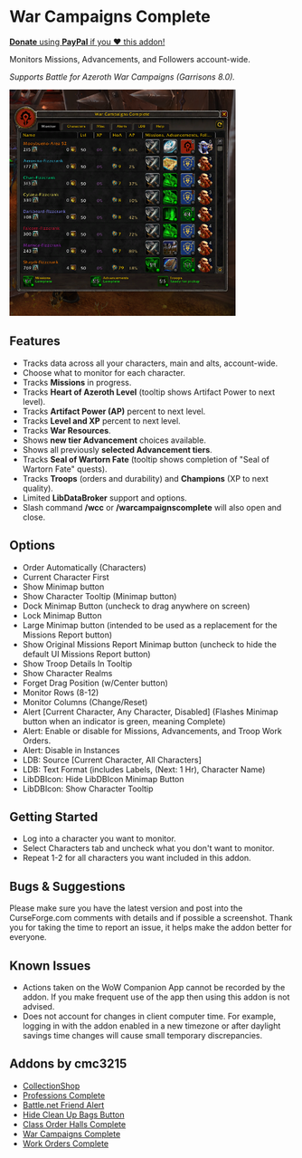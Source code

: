 # War Campaigns Complete

<a href="https://www.paypal.com/cgi-bin/webscr?hosted_button_id=37B3BPALKHXAS&amp;item_name=War+Campaigns+Complete+(from+GitHub)&amp;cmd=_s-xclick">**Donate** using **PayPal** if you ❤ this addon!</a>

Monitors Missions, Advancements, and Followers account-wide.

*Supports Battle for Azeroth War Campaigns (Garrisons 8.0).*

<img alt="Screenshot 1" src="Screenshot1.png" width="400" height="400">

## Features
* Tracks data across all your characters, main and alts, account-wide.
* Choose what to monitor for each character.
* Tracks **Missions** in progress.
* Tracks **Heart of Azeroth Level** (tooltip shows Artifact Power to next level).
* Tracks **Artifact Power (AP)** percent to next level.
* Tracks **Level and XP** percent to next level.
* Tracks **War Resources**.
* Shows **new tier Advancement** choices available.
* Shows all previously **selected Advancement tiers**.
* Tracks **Seal of Wartorn Fate** (tooltip shows completion of "Seal of Wartorn Fate" quests).
* Tracks **Troops** (orders and durability) and **Champions** (XP to next quality).
* Limited **LibDataBroker** support and options.
* Slash command **/wcc** or **/warcampaignscomplete** will also open and close.

## Options
* Order Automatically (Characters)
* Current Character First
* Show Minimap button
* Show Character Tooltip (Minimap button)
* Dock Minimap Button (uncheck to drag anywhere on screen)
* Lock Minimap Button
* Large Minimap button (intended to be used as a replacement for the Missions Report button)
* Show Original Missions Report Minimap button (uncheck to hide the default UI Missions Report button)
* Show Troop Details In Tooltip
* Show Character Realms
* Forget Drag Position (w/Center button)
* Monitor Rows (8-12)
* Monitor Columns (Change/Reset)
* Alert [Current Character, Any Character, Disabled] (Flashes Minimap button when an indicator is green, meaning Complete)
* Alert: Enable or disable for Missions, Advancements, and Troop Work Orders.
* Alert: Disable in Instances
* LDB: Source [Current Character, All Characters]
* LDB: Text Format (includes Labels, (Next: 1 Hr), Character Name)
* LibDBIcon: Hide LibDBIcon Minimap Button
* LibDBIcon: Show Character Tooltip

## Getting Started
* Log into a character you want to monitor.
* Select Characters tab and uncheck what you don't want to monitor.
* Repeat 1-2 for all characters you want included in this addon.

## Bugs &amp; Suggestions
Please make sure you have the latest version and post into the CurseForge.com comments with details and if possible a screenshot. Thank you for taking the time to report an issue, it helps make the addon better for everyone.

## Known Issues
* Actions taken on the WoW Companion App cannot be recorded by the addon. If you make frequent use of the app then using this addon is not advised.
* Does not account for changes in client computer time. For example, logging in with the addon enabled in a new timezone or after daylight savings time changes will cause small temporary discrepancies.

## Addons by cmc3215
* <a href="https://github.com/cmc3215/collectionshop">CollectionShop</a>
* <a href="https://github.com/cmc3215/professions-complete">Professions Complete</a>
* <a href="https://github.com/cmc3215/battle-net-friend-alert">Battle.net Friend Alert</a>
* <a href="https://github.com/cmc3215/hide-clean-up-bags-button">Hide Clean Up Bags Button</a>
* <a href="https://github.com/cmc3215/class-order-halls-complete">Class Order Halls Complete</a>
* <a href="https://github.com/cmc3215/war-campaigns-complete">War Campaigns Complete</a>
* <a href="https://github.com/cmc3215/work-orders-complete">Work Orders Complete</a>

